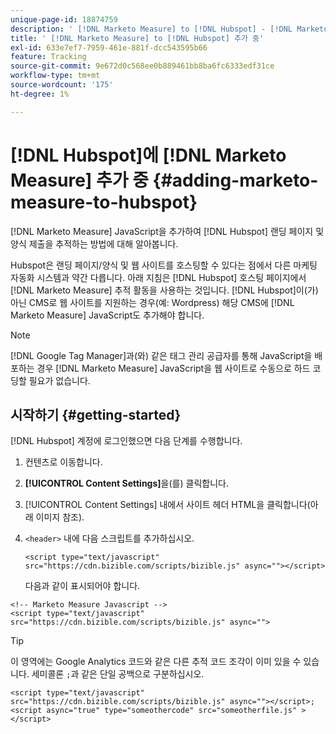 ```yaml
---
unique-page-id: 18874759
description: ' [!DNL Marketo Measure] to [!DNL Hubspot] - [!DNL Marketo Measure] 추가 중'
title: ' [!DNL Marketo Measure] to [!DNL Hubspot] 추가 중'
exl-id: 633e7ef7-7959-461e-881f-dcc543595b66
feature: Tracking
source-git-commit: 9e672d0c568ee0b889461bb8ba6fc6333edf31ce
workflow-type: tm+mt
source-wordcount: '175'
ht-degree: 1%

---
```


# [!DNL Hubspot]에 [!DNL Marketo Measure] 추가 중 {#adding-marketo-measure-to-hubspot}

[!DNL Marketo Measure] JavaScript을 추가하여 [!DNL Hubspot] 랜딩 페이지 및 양식 제출을 추적하는 방법에 대해 알아봅니다.

Hubspot은 랜딩 페이지/양식 및 웹 사이트를 호스팅할 수 있다는 점에서 다른 마케팅 자동화 시스템과 약간 다릅니다. 아래 지침은 [!DNL Hubspot] 호스팅 페이지에서 [!DNL Marketo Measure] 추적 활동을 사용하는 것입니다. [!DNL Hubspot]이(가) 아닌 CMS로 웹 사이트를 지원하는 경우(예: Wordpress) 해당 CMS에 [!DNL Marketo Measure] JavaScript도 추가해야 합니다.

>[!NOTE]
>
>[!DNL Google Tag Manager]과(와) 같은 태그 관리 공급자를 통해 JavaScript을 배포하는 경우 [!DNL Marketo Measure] JavaScript을 웹 사이트로 수동으로 하드 코딩할 필요가 없습니다.

## 시작하기 {#getting-started}

[!DNL Hubspot] 계정에 로그인했으면 다음 단계를 수행합니다.

1. 컨텐츠로 이동합니다.

1. **[!UICONTROL Content Settings]**&#x200B;을(를) 클릭합니다.

1. [!UICONTROL Content Settings] 내에서 사이트 헤더 HTML을 클릭합니다(아래 이미지 참조).

1. `<header>` 내에 다음 스크립트를 추가하십시오.

   `<script type="text/javascript" src="https://cdn.bizible.com/scripts/bizible.js" async=""></script>`

   다음과 같이 표시되어야 합니다.

```text
<!-- Marketo Measure Javascript -->
<script type="text/javascript" src="https://cdn.bizible.com/scripts/bizible.js" async="">
```

>[!TIP]
>
>이 영역에는 Google Analytics 코드와 같은 다른 추적 코드 조각이 이미 있을 수 있습니다. 세미콜론 `;`과 같은 단일 공백으로 구분하십시오.
>
>`<script type="text/javascript" src="https://cdn.bizible.com/scripts/bizible.js" async=""></script>; <script async="true" type="someothercode" src="someotherfile.js" ></script>`
